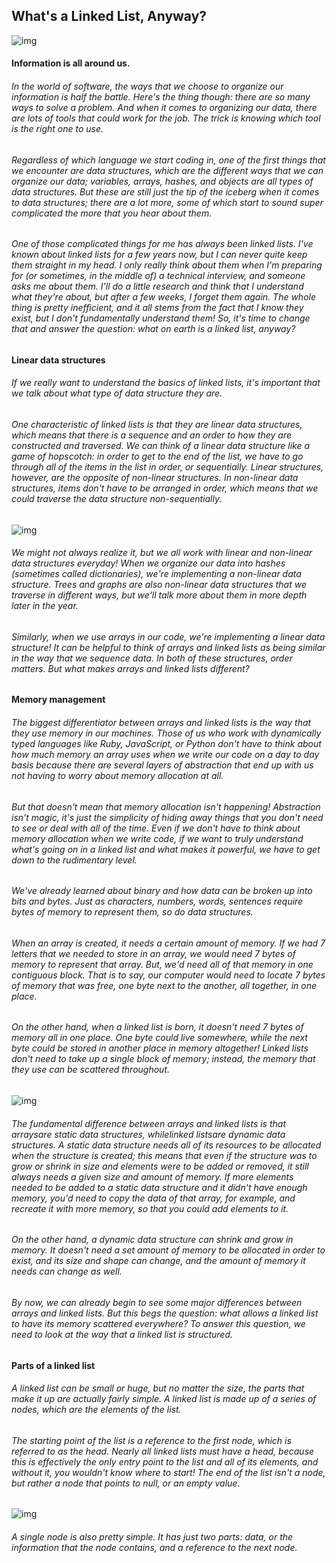 ## What's a Linked List, Anyway?

![img](https://habrastorage.org/webt/yc/dp/gm/ycdpgmbgyf2mzr_pymlwds1hauu.png)

#### Information is all around us.

###### In the world of software, the ways that we choose to organize our information is half the battle. Here's the thing though: there are so many ways to solve a problem. And when it comes to organizing our data, there are lots of tools that could work for the job. The trick is knowing which tool is the right one to use.

###### Regardless of which language we start coding in, one of the first things that we encounter are data structures, which are the different ways that we can organize our data; variables, arrays, hashes, and objects are all types of data structures. But these are still just the tip of the iceberg when it comes to data structures; there are a lot more, some of which start to sound super complicated the more that you hear about them.

###### One of those complicated things for me has always been linked lists. I've known about linked lists for a few years now, but I can never quite keep them straight in my head. I only really think about them when I'm preparing for (or sometimes, in the middle of) a technical interview, and someone asks me about them. I'll do a little research and think that I understand what they're about, but after a few weeks, I forget them again. The whole thing is pretty inefficient, and it all stems from the fact that I know they exist, but I don't fundamentally understand them! So, it's time to change that and answer the question: what on earth is a linked list, anyway?

#### Linear data structures

###### If we really want to understand the basics of linked lists, it's important that we talk about what type of data structure they are.

###### One characteristic of linked lists is that they are linear data structures, which means that there is a sequence and an order to how they are constructed and traversed. We can think of a linear data structure like a game of hopscotch: in order to get to the end of the list, we have to go through all of the items in the list in order, or sequentially. Linear structures, however, are the opposite of non-linear structures. In non-linear data structures, items don't have to be arranged in order, which means that we could traverse the data structure non-sequentially.

![img](https://res.cloudinary.com/practicaldev/image/fetch/s--VF9pWdbu--/c_limit%2Cf_auto%2Cfl_progressive%2Cq_auto%2Cw_880/https://cdn-images-1.medium.com/max/800/1%2AXokk6XOjWyIGCBujkJsCzQ.jpeg)

###### We might not always realize it, but we all work with linear and non-linear data structures everyday! When we organize our data into hashes (sometimes called dictionaries), we're implementing a non-linear data structure. Trees and graphs are also non-linear data structures that we traverse in different ways, but we'll talk more about them in more depth later in the year.

###### Similarly, when we use arrays in our code, we're implementing a linear data structure! It can be helpful to think of arrays and linked lists as being similar in the way that we sequence data. In both of these structures, order matters. But what makes arrays and linked lists different?

#### Memory management

###### The biggest differentiator between arrays and linked lists is the way that they use memory in our machines. Those of us who work with dynamically typed languages like Ruby, JavaScript, or Python don't have to think about how much memory an array uses when we write our code on a day to day basis because there are several layers of abstraction that end up with us not having to worry about memory allocation at all.

###### But that doesn't mean that memory allocation isn't happening! Abstraction isn't magic, it's just the simplicity of hiding away things that you don't need to see or deal with all of the time. Even if we don't have to think about memory allocation when we write code, if we want to truly understand what's going on in a linked list and what makes it powerful, we have to get down to the rudimentary level.

###### We've already learned about binary and how data can be broken up into bits and bytes. Just as characters, numbers, words, sentences require bytes of memory to represent them, so do data structures.

###### When an array is created, it needs a certain amount of memory. If we had 7 letters that we needed to store in an array, we would need 7 bytes of memory to represent that array. But, we'd need all of that memory in one contiguous block. That is to say, our computer would need to locate 7 bytes of memory that was free, one byte next to the another, all together, in one place.

###### On the other hand, when a linked list is born, it doesn't need 7 bytes of memory all in one place. One byte could live somewhere, while the next byte could be stored in another place in memory altogether! Linked lists don't need to take up a single block of memory; instead, the memory that they use can be scattered throughout.

![img](https://res.cloudinary.com/practicaldev/image/fetch/s--QrbrzYSW--/c_limit%2Cf_auto%2Cfl_progressive%2Cq_auto%2Cw_880/https://cdn-images-1.medium.com/max/800/1%2AG43FVT5xJ1n1QDKVNZUxXQ.jpeg)

###### The fundamental difference between arrays and linked lists is that arraysare static data structures, whilelinked listsare dynamic data structures. A static data structure needs all of its resources to be allocated when the structure is created; this means that even if the structure was to grow or shrink in size and elements were to be added or removed, it still always needs a given size and amount of memory. If more elements needed to be added to a static data structure and it didn't have enough memory, you'd need to copy the data of that array, for example, and recreate it with more memory, so that you could add elements to it.

###### On the other hand, a dynamic data structure can shrink and grow in memory. It doesn't need a set amount of memory to be allocated in order to exist, and its size and shape can change, and the amount of memory it needs can change as well.

###### By now, we can already begin to see some major differences between arrays and linked lists. But this begs the question: what allows a linked list to have its memory scattered everywhere? To answer this question, we need to look at the way that a linked list is structured.

#### Parts of a linked list

###### A linked list can be small or huge, but no matter the size, the parts that make it up are actually fairly simple. A linked list is made up of a series of nodes, which are the elements of the list.

###### The starting point of the list is a reference to the first node, which is referred to as the head. Nearly all linked lists must have a head, because this is effectively the only entry point to the list and all of its elements, and without it, you wouldn't know where to start! The end of the list isn't a node, but rather a node that points to null, or an empty value.

![img](https://res.cloudinary.com/practicaldev/image/fetch/s--35VFWAQr--/c_limit%2Cf_auto%2Cfl_progressive%2Cq_auto%2Cw_880/https://cdn-images-1.medium.com/max/800/1%2AK0_eV07tJtKQSVGKfP18bw.jpeg)

###### A single node is also pretty simple. It has just two parts: data, or the information that the node contains, and a reference to the next node.

